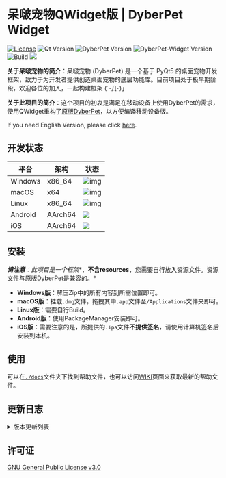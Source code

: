 # 呆啵宠物QWidget版 | DyberPet Widget

[![License](https://img.shields.io/github/license/Marcus-P-114514/DyberPet-Widget.svg)](LICENSE) ![Qt Version](https://img.shields.io/badge/Qt-5.12.12-green.svg) ![DyberPet Version](https://img.shields.io/badge/DyberPet-v0.2.2-blue.svg) ![DyberPet-Widget Version](https://img.shields.io/badge/DyberPetWidget-v0.0.1-9cf.svg) ![Build](https://img.shields.io/badge/Build-Pending-yellow.svg)  ![](https://img.shields.io/badge/Made%20with-Love-red)

**关于呆啵宠物的简介**：呆啵宠物 (DyberPet) 是一个基于 PyQt5 的桌面宠物开发框架，致力于为开发者提供创造桌面宠物的底层功能库。目前项目处于极早期阶段，欢迎各位的加入，一起构建框架 (´･Д･)」

**关于此项目的简介**：这个项目的初衷是满足在移动设备上使用DyberPet的需求，使用QWidget重构了[原版DyberPet](https://github.com/ChaozhongLiu/DyberPet)，以方便编译移动设备版。

If you need English Version, please click [here](../English/readme.md).



## 开发状态

| 平台    | 架构    | 状态                                                         |
| ------- | ------- | ------------------------------------------------------------ |
| Windows | x86_64  | ![img](https://img.shields.io/badge/Build-Pending-yellow?style=for-the-badge) |
| macOS   | x64     | ![img](https://img.shields.io/badge/Build-Pending-yellow?style=for-the-badge) |
| Linux   | x86_64  | ![img](https://img.shields.io/badge/Build-Pending-yellow?style=for-the-badge) |
| Android | AArch64 | ![](https://img.shields.io/badge/Build-Pending-yellow?style=for-the-badge) |
| iOS     | AArch64 | ![](https://img.shields.io/badge/Build-Pending-yellow?style=for-the-badge) |



## 安装

***请注意**：此项目是一个**框架**，**不含resources**，您需要自行放入资源文件。资源文件与原版DyberPet是兼容的。*

- **Windows版**：解压Zip中的所有内容到所需位置即可。
- **macOS版**：挂载`.dmg`文件，拖拽其中`.app`文件至`/Applications`文件夹即可。
- **Linux版**：需要自行Build。
- **Android版**：使用PackageManager安装即可。
- **iOS版**：需要注意的是，所提供的`.ipa`文件**不提供签名**，请使用计算机签名后安装到本机。



## 使用

可以在[`./docs`](./docs)文件夹下找到帮助文件，也可以访问[WIKI](https://github.com/Marcus-P-114514/DyberPet-Widget/wiki)页面来获取最新的帮助文件。



## 更新日志

<details>
  <summary>版本更新列表</summary>
</details>



## 许可证

[GNU General Public License v3.0](LICENSE)
